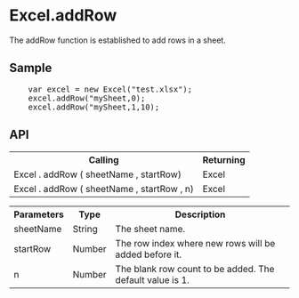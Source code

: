 <H1>Excel.addRow</H1>

The addRow function is established to add rows in a sheet.

<h2>Sample</h2>
<pre>
	var excel = new Excel("test.xlsx");
	excel.addRow("mySheet,0);
	excel.addRow("mySheet,1,10);
</pre>

<h2>API</h2>

<table>
<tr><th>Calling</th><th>Returning</th></tr>
<tr><td>Excel . addRow ( sheetName , startRow)</td><td>Excel</td></tr>
<tr><td>Excel . addRow ( sheetName , startRow , n)</td><td>Excel</td></tr>
</table>


<table>
<tr><th>Parameters</th><th>Type</th><th>Description</th></tr>
<tr><td>sheetName</td><td>String</td><td>The sheet name.</td></tr>
<tr><td>startRow</td><td>Number</td><td>The row index where new rows will be added before it.</td></tr>
<tr><td>n</td><td>Number</td><td>The blank row count to be added. The default value is 1.</td></tr>
</table>
